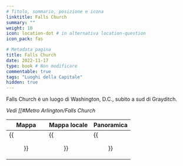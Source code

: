 ```yaml
---
# Titolo, sommario, posizione e icona
linktitle: Falls Church
summary: ""
weight: 10
icon: location-dot # in alternativa location-question
icon_pack: fas

# Metadata pagina
title: Falls Church
date: 2022-11-17
type: book # Non modificare
commentable: true
tags: "Luoghi della Capitale"
hidden: true
---
```




Falls Church è un luogo di Washington, D.C., subito a sud di Grayditch. 



*Vedi [[#Metro Arlington/Falls Church*


| Mappa | Mappa locale | Panoramica |
| ----- | ------------ | ---------- |
| {{<figure src="fo3/Falls_Church_loc.webp">}} | {{<figure src="fo3/Falls_Church_streets.webp">}}  | {{<figure src="fo3/Falls_Church.webp">}}  |

